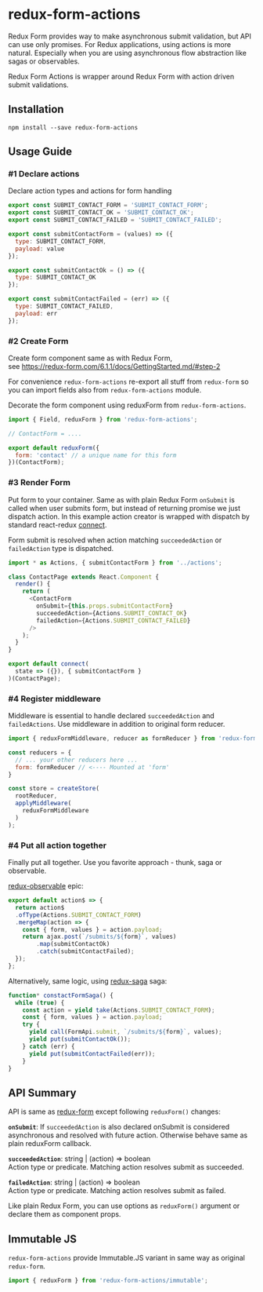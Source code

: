 # redux-form-actions

Redux Form provides way to make asynchronous submit validation,
but API can use only promises. For Redux applications, using actions is more natural.
Especially when you are using asynchronous flow abstraction like sagas or observables.

Redux Form Actions is wrapper around Redux Form with action driven submit validations.

## Installation

```
npm install --save redux-form-actions
```

## Usage Guide

### #1 Declare actions

Declare action types and actions for form handling

```javascript
export const SUBMIT_CONTACT_FORM = 'SUBMIT_CONTACT_FORM';
export const SUBMIT_CONTACT_OK = 'SUBMIT_CONTACT_OK';
export const SUBMIT_CONTACT_FAILED = 'SUBMIT_CONTACT_FAILED';

export const submitContactForm = (values) => ({
  type: SUBMIT_CONTACT_FORM,
  payload: value
});

export const submitContactOk = () => ({
  type: SUBMIT_CONTACT_OK
});

export const submitContactFailed = (err) => ({
  type: SUBMIT_CONTACT_FAILED,
  payload: err
});
```

### #2 Create Form

Create form component same as with Redux Form,<br>
see https://redux-form.com/6.1.1/docs/GettingStarted.md/#step-2

For convenience `redux-form-actions` re-export all stuff from `redux-form` so
you can import fields also from `redux-form-actions` module.

Decorate the form component using reduxForm from `redux-form-actions`.

```javascript
import { Field, reduxForm } from 'redux-form-actions';

// ContactForm = ....

export default reduxForm({
  form: 'contact' // a unique name for this form
})(ContactForm);
```

### #3 Render Form

Put form to your container. Same as with plain Redux Form `onSubmit` is
called when user submits form, but instead of returning promise we just
dispatch action. In this example action creator is wrapped with dispatch by
standard react-redux [connect](https://github.com/reactjs/react-redux/blob/master/docs/api.md#connectmapstatetoprops-mapdispatchtoprops-mergeprops-options).

Form submit is resolved when action matching
`succeededAction` or `failedAction` type is dispatched.

```javascript
import * as Actions, { submitContactForm } from '../actions';

class ContactPage extends React.Component {  
  render() {
    return (
      <ContactForm
        onSubmit={this.props.submitContactForm}
        succeededAction={Actions.SUBMIT_CONTACT_OK}
        failedAction={Actions.SUBMIT_CONTACT_FAILED}
      />
    );
  }
}

export default connect(
  state => ({}), { submitContactForm }
)(ContactPage);

```

### #4 Register middleware

Middleware is essential to handle declared `succeededAction` and `failedActions`.
Use middleware in addition to original form reducer.

```javascript
import { reduxFormMiddleware, reducer as formReducer } from 'redux-form-actions';

const reducers = {
  // ... your other reducers here ...
  form: formReducer // <---- Mounted at 'form'
}

const store = createStore(
  rootReducer,
  applyMiddleware(
    reduxFormMiddleware
  )
);
```

### #4 Put all action together

Finally put all together. Use you favorite approach - thunk, saga or observable.

[redux-observable](https://redux-observable.js.org/) epic:
```javascript
export default action$ => {
  return action$
  .ofType(Actions.SUBMIT_CONTACT_FORM)
  .mergeMap(action => {
    const { form, values } = action.payload;
    return ajax.post(`/submits/${form}`, values)
        .map(submitContactOk)
        .catch(submitContactFailed);
  });
};
```

Alternatively, same logic, using [redux-saga](http://yelouafi.github.io/redux-saga/) saga:
```javascript
function* constactFormSaga() {
  while (true) {
    const action = yield take(Actions.SUBMIT_CONTACT_FORM);
    const { form, values } = action.payload;
    try {
      yield call(FormApi.submit, `/submits/${form}`, values);
      yield put(submitContactOk());
    } catch (err) {
      yield put(submitContactFailed(err));
    }
}
```

## API Summary

API is same as [redux-form](http://redux-form.com/6.1.1/docs/api/) except following `reduxForm()` changes:

<code><b>onSubmit</b></code>:
If `succeededAction` is also declared onSubmit is considered asynchronous and resolved with future action.
Otherwise behave same as plain reduxForm callback.

<code><b>succeededAction</b></code>: string | (action) => boolean<br>
Action type or predicate. Matching action resolves submit as succeeded.

<code><b>failedAction</b></code>: string | (action) => boolean<br>
Action type or predicate. Matching action resolves submit as failed.

Like plain Redux Form, you can use options as `reduxForm()` argument or declare
them as component props.

## Immutable JS

`redux-form-actions` provide Immutable.JS variant in same way as original `redux-form`.

```javascript
import { reduxForm } from 'redux-form-actions/immutable';
```
